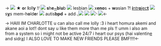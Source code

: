-> ![](https://media.discordapp.net/attachments/1012559729106624563/1048939594625851403/image0.jpg)
★ **o**r **l**oll**y** !*!* ![](https://pixelbank.neocities.org/decome/swirlys/0c9fbf33.gif) **s**h**e**[~]()**b**l**u**b ![](https://pixelbank.neocities.org/decome/plants/1f93f218.gif)
lesbian ![](https://pixelbank.neocities.org/decome/dogs/6d11cc9b.gif) x**eno**s + **w**asian ?!
[**i**ntr**o**jec**t**](https://rentry.co/chartroject) ![](https://pixelbank.neocities.org/decome/sanrio/bdf07691.gif) s[**y**](https://rentry.co/shiftedspacespectrum)s mem-h**o**ld**e**r ![](https://barbara.crd.co/assets/images/gallery11/44af915d_original.gif?v=66afe876)
autis**bpd** + add ◟[![](https://pixelbank.neocities.org/decome/lambs/093e5b5c.gif)](https://rentry.co/chrltt) [![](https://64.media.tumblr.com/35dc835914c2aba6598f7b4cbbcac0f3/e5bb16054faf0175-c9/s75x75_c1/d73d46fdd8f4052f08ad55030ea2a67d455cc477.gifv)](https://rentry.co/madotte) [![](https://64.media.tumblr.com/77ae5fe7afbd38fe9b06b8b06649dcfe/e5bb16054faf0175-ad/s75x75_c1/2d5c80c58030211b8b0537b60ff7c5706f4e8825.gifv)](https://rentry.co/charlobpd)◝
![](https://pixelbank.neocities.org/dividers/image255.gif)<-

-> HAIII IM CHARLOTTE u can also call me lolly :3
i heart homura akemi and akane aoi a lot!! dont
say u like them more than me pls !! umm i also
am from a system so i might not be active 24/7
i heart our psys (hai valentin[e](https://rentry.co/goodbyecharlotte) and sidr[a](https://rentry.co/shiftedsolarspectrum)) I ALSO
LOVE TO MAKE NEW FRIENDS PLEASE BMF!!!!<-